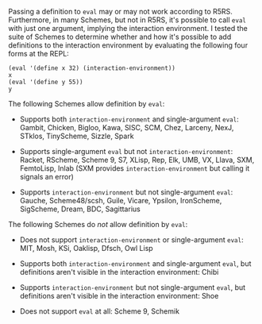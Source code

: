 Passing a definition to `eval` may or may  not work according to R5RS.  Furthermore, in many Schemes, but not in R5RS, it's possible to call `eval` with just one argument, implying the interaction environment.  I tested the suite of Schemes to determine whether and how it's possible to add definitions to the interaction environment by evaluating the following four forms at the REPL:

```
(eval '(define x 32) (interaction-environment))
x
(eval '(define y 55))
y
```

The following Schemes allow definition by `eval`:

* Supports both `interaction-environment` and single-argument `eval`: Gambit, Chicken, Bigloo, Kawa, SISC, SCM, Chez, Larceny, NexJ, STklos, TinyScheme, Sizzle, Spark

* Supports single-argument `eval` but not `interaction-environment`: Racket, RScheme, Scheme 9, S7, XLisp, Rep, Elk, UMB, VX, Llava, SXM, FemtoLisp, Inlab (SXM provides `interaction-environment` but calling it signals an error)

* Supports `interaction-environment` but not single-argument `eval`: Gauche, Scheme48/scsh, Guile, Vicare, Ypsilon, IronScheme, SigScheme, Dream, BDC, Sagittarius

The following Schemes do *not* allow definition by `eval`:

* Does not support `interaction-environment` or single-argument `eval`: MIT, Mosh, KSi, Oaklisp, Dfsch, Owl Lisp

* Supports both `interaction-environment` and single-argument `eval`, but definitions aren't visible in the interaction environment: Chibi

* Supports `interaction-environment` but not single-argument `eval`, but definitions aren't visible in the interaction environment: Shoe

* Does not support `eval` at all: Scheme 9, Schemik




